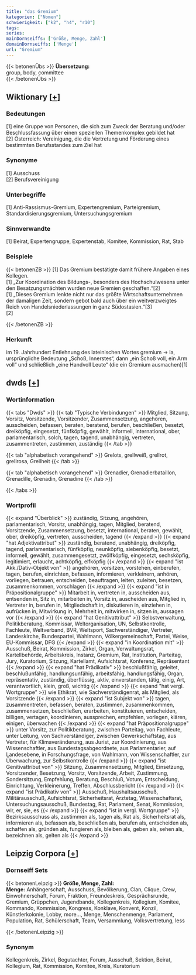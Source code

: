 ```yaml
---
title: "das Gremium"
kategorien: ["Nomen"]
schwierigkeit: ["k2", "h4", "r10"]
tags:
series:
mainDornseiffs: ['Größe, Menge, Zahl']
domainDornseiffs: ['Menge']
url: "Gremium"
---
```


{{< betonenÜbs >}}
**Übersetzung:**  
group, body, committee  
{{< /betonenÜbs >}}

## Wiktionary [[+](https://de.wiktionary.org/wiki/Gremium)]

### Bedeutungen
[1] eine Gruppe von Personen, die sich zum Zweck der Beratung und/oder Beschlussfassung über einen speziellen Themenkomplex gebildet hat  
[2] Österreich: Vereinigung, die die Vertretung und Förderung eines bestimmten Berufsstandes zum Ziel hat  

### Synonyme
[1] Ausschuss  
[2] Berufsvereinigung  

### Unterbegriffe
[1] Anti-Rassismus-Gremium, Expertengremium, Parteigremium, Standardisierungsgremium, Untersuchungsgremium  

### Sinnverwandte
[1] Beirat, Expertengruppe, Expertenstab, Komitee, Kommission, Rat, Stab  

### Beispiele
{{< betonenZB >}}
[1] Das Gremium bestätigte damit frühere Angaben eines Kollegen.  
[1] „Zur Koordination des Bildungs-, besonders des Hochschulwesens unter den Besatzungsmächten wurden neue Gremien geschaffen.“[2]  
[1] „Dieses Gremium lenkte nicht nur das größte Wirtschaftsunternehmen der damaligen Zeit, sondern gebot bald auch über ein weitverzweigtes Reich von Handelsniederlassungen in ganz Südostasien.“[3]  
[2]  

{{< /betonenZB >}}
### Herkunft
im 19. Jahrhundert Entlehnung des lateinischen Wortes gremium → la, ursprüngliche Bedeutung „Schoß, Innerstes“, dann „ein Schoß voll, ein Arm voll“ und schließlich „eine Handvoll Leute“ (die ein Gremium ausmachen)[1]  



## dwds [[+](https://www.dwds.de/wb/Gremium)]

### Wortinformation
{{< tabs "Dwds" >}}
{{< tab "Typische Verbindungen" >}}
Mitglied, Sitzung, Vorsitz, Vorsitzende, Vorsitzender, Zusammensetzung, angehören, ausscheiden, befassen, beraten, beratend, berufen, beschließen, besetzt, dreiköpfig, eingesetzt, fünfköpfig, gewählt, informell, international, ober, parlamentarisch, solch, tagen, tagend, unabhängig, vertreten, zusammentreten, zustimmen, zuständig
{{< /tab >}}

{{< tab "alphabetisch vorangehend" >}}
Grelots, grellweiß, grellrot, grellrosa, Grellheit
{{< /tab >}}

{{< tab "alphabetisch vorangehend" >}}
Grenadier, Grenadierbataillon, Grenadille, Grenadin, Grenadine
{{< /tab >}}

{{< /tabs >}}

### Wortprofil
{{< expand "Überblick" >}} zuständig, Sitzung, angehören, parlamentarisch, Vorsitz, unabhängig, tagen, Mitglied, beratend, Vorsitzende, Zusammensetzung, besetzt, international, beraten, gewählt, ober, dreiköpfig, vertreten, ausscheiden, tagend {{< /expand >}}
{{< expand "hat Adjektivattribut" >}} zuständig, beratend, unabhängig, dreiköpfig, tagend, parlamentarisch, fünfköpfig, neunköpfig, siebenköpfig, besetzt, informell, gewählt, zusammengesetzt, zwölfköpfig, eingesetzt, sechsköpfig, legitimiert, erlaucht, achtköpfig, elfköpfig {{< /expand >}}
{{< expand "ist Akk./Dativ-Objekt von" >}} angehören, vorsitzen, vorstehen, einberufen, tagen, berufen, einrichten, befassen, informieren, verkleinern, anhören, vorliegen, betrauen, entscheiden, beauftragen, leiten, zuleiten, besetzen, zusammenkommen, vorschlagen {{< /expand >}}
{{< expand "ist in Präpositionalgruppe" >}} Mitarbeit in, vertreten in, ausscheiden aus, entsenden in, Sitz in, mitarbeiten in, Vorsitz in, auscheiden aus, Mitglied in, Vertreter in, berufen in, Mitgliedschaft in, diskutieren in, einziehen in, aufrücken in, Mitwirkung in, Mehrheit in, mitwirken in, sitzen in, aussagen vor {{< /expand >}}
{{< expand "hat Genitivattribut" >}} Selbstverwaltung, Politikberatung, Kommissar, Weltorganisation, UN, Selbstkontrolle, Fachleute, Weltverband, BVR, Weltsport, Sachverständiger, Vertreter, Landeskirche, Bundespartei, Wahlmann, Völkergemeinschaft, Partei, Weise, EU-Kommissar, DFG {{< /expand >}}
{{< expand "in Koordination mit" >}} Ausschuß, Beirat, Kommission, Zirkel, Organ, Verwaltungsrat, Kartellbehörde, Arbeitskreis, Instanz, Gremium, Rat, Institution, Parteitag, Jury, Kuratorium, Sitzung, Kartellamt, Aufsichtsrat, Konferenz, Repräsentant {{< /expand >}}
{{< expand "hat Prädikativ" >}} beschlußfähig, geleitet, beschlußunfähig, handlungsunfähig, arbeitsfähig, handlungsfähig, Organ, repräsentativ, zuständig, überflüssig, aktiv, einverstanden, tätig, einig, Art, verantwortlich, klein, groß, wichtig {{< /expand >}}
{{< expand "hat vergl. Wortgruppe" >}} wie Ethikrat, wie Sachverständigenrat, als Mitglied, als Vorsitzende {{< /expand >}}
{{< expand "ist Subjekt von" >}} tagen, zusammentreten, befassen, beraten, zustimmen, zusammenkommen, zusammensetzen, beschließen, erarbeiten, konstituieren, entscheiden, billigen, vertagen, koordinieren, aussprechen, empfehlen, vorlegen, klären, einigen, überwachen {{< /expand >}}
{{< expand "hat Präpositionalgruppe" >}} unter Vorsitz, zur Politikberatung, zwischen Parteitag, von Fachleute, unter Leitung, von Sachverständiger, zwischen Gewerkschaftstag, aus Vertreter, für Klimaveränderung, aus Jurist, zur Koordinierung, aus Wissenschaftler, aus Bundestagsabgeordnete, aus Parlamentarier, auf Landesebene, in Forschungsfrage, von Wahlmann, von Wissenschaftler, zur Überwachung, zur Selbstkontrolle {{< /expand >}}
{{< expand "ist Genitivattribut von" >}} Sitzung, Zusammensetzung, Mitglied, Einsetzung, Vorsitzender, Besetzung, Vorsitz, Vorsitzende, Arbeit, Zustimmung, Sondersitzung, Empfehlung, Beratung, Beschluß, Votum, Entscheidung, Einrichtung, Verkleinerung, Treffen, Abschlussbericht {{< /expand >}}
{{< expand "ist Prädikativ von" >}} Ausschuß, Haushaltsausschuß, Militärausschuß, Aufsichtsrat, Sicherheitsrat, Ärztetag, Wissenschaftsrat, Untersuchungsausschuß, Bundestag, Rat, Parlament, Senat, Kommission, wir, er, sie, es {{< /expand >}}
{{< expand "ist in vergl. Wortgruppe" >}} Bezirksausschuss als, zustimmen als, tagen als, Rat als, Sicherheitsrat als, informieren als, befassen als, beschließen als, berufen als, entscheiden als, schaffen als, gründen als, fungieren als, bleiben als, geben als, sehen als, bezeichnen als, gelten als {{< /expand >}}

## Leipzig Corpora [[+](https://corpora.uni-leipzig.de/en/res?word=Gremium&corpusId=deu_newscrawl-public_2018)]

### Dornseiff Sets
{{< betonenLeipzig >}}
**Größe, Menge, Zahl:**  
**Menge:** Anhängerschaft, Ausschuss, Bevölkerung, Clan, Clique, Crew, Einwohnerschaft, Forum, Fraktion, Freundeskreis, Gesprächsrunde, Gremium, Grüppchen, Jugendbande, Kollegenkreis, Kollegium, Komitee, Kommando, Kommission, Kongress, Konklave, Konvent, Konzil, Künstlerkolonie, Lobby, more..., Menge, Menschenmenge, Parlament, Population, Rat, Schülerschaft, Team, Versammlung, Volksvertretung, less  

{{< /betonenLeipzig >}}

### Synonym
Kollegenkreis, Zirkel, Begutachter, Forum, Ausschuß, Sektion, Beirat, Kollegium, Rat, Kommission, Komitee, Kreis, Kuratorium

